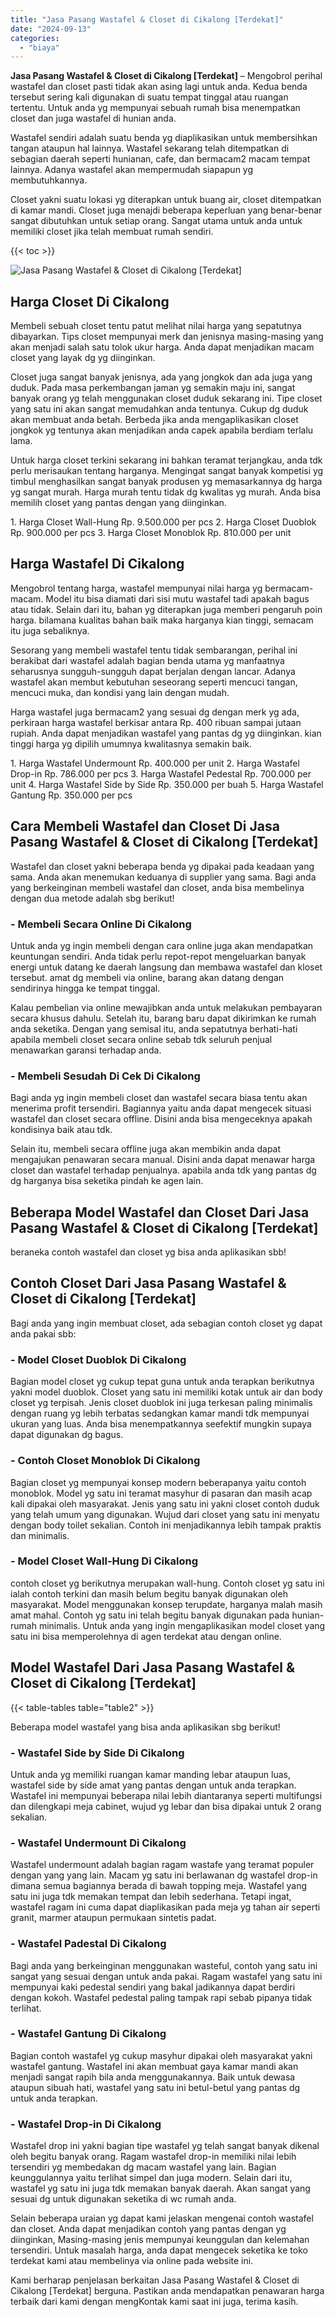 ```yaml
---
title: "Jasa Pasang Wastafel & Closet di Cikalong [Terdekat]"
date: "2024-09-13"
categories: 
  - "biaya"
---
```


**Jasa Pasang Wastafel & Closet di Cikalong \[Terdekat\]** – Mengobrol perihal wastafel dan closet pasti tidak akan asing lagi untuk anda. Kedua benda tersebut sering kali digunakan di suatu tempat tinggal atau ruangan tertentu. Untuk anda yg mempunyai sebuah rumah bisa menempatkan closet dan juga wastafel di hunian anda.

Wastafel sendiri adalah suatu benda yg diaplikasikan untuk membersihkan tangan ataupun hal lainnya. Wastafel sekarang telah ditempatkan di sebagian daerah seperti hunianan, cafe, dan bermacam2 macam tempat lainnya. Adanya wastafel akan mempermudah siapapun yg membutuhkannya.

Closet yakni suatu lokasi yg diterapkan untuk buang air, closet ditempatkan di kamar mandi. Closet juga menajdi beberapa keperluan yang benar-benar sangat dibutuhkan untuk setiap orang. Sangat utama untuk anda untuk memiliki closet jika telah membuat rumah sendiri.

{{< toc >}}

![Jasa Pasang Wastafel & Closet di Cikalong [Terdekat]](/images/wastafel-closet-murah51.png)

## Harga Closet Di Cikalong

Membeli sebuah closet tentu patut melihat nilai harga yang sepatutnya dibayarkan. Tips closet mempunyai merk dan jenisnya masing-masing yang akan menjadi salah satu tolok ukur harga. Anda dapat menjadikan macam closet yang layak dg yg diinginkan.

Closet juga sangat banyak jenisnya, ada yang jongkok dan ada juga yang duduk. Pada masa perkembangan jaman yg semakin maju ini, sangat banyak orang yg telah menggunakan closet duduk sekarang ini. Tipe closet yang satu ini akan sangat memudahkan anda tentunya. Cukup dg duduk akan membuat anda betah. Berbeda jika anda mengaplikasikan closet jongkok yg tentunya akan menjadikan anda capek apabila berdiam terlalu lama.

Untuk harga closet terkini sekarang ini bahkan teramat terjangkau, anda tdk perlu merisaukan tentang harganya. Mengingat sangat banyak kompetisi yg timbul menghasilkan sangat banyak produsen yg memasarkannya dg harga yg sangat murah. Harga murah tentu tidak dg kwalitas yg murah. Anda bisa memilih closet yang pantas dengan yang diinginkan.

1\. Harga Closet Wall-Hung Rp. 9.500.000 per pcs 2. Harga Closet Duoblok Rp. 900.000 per pcs 3. Harga Closet Monoblok Rp. 810.000 per unit

## Harga Wastafel Di Cikalong

Mengobrol tentang harga, wastafel mempunyai nilai harga yg bermacam-macam. Model itu bisa diamati dari sisi mutu wastafel tadi apakah bagus atau tidak. Selain dari itu, bahan yg diterapkan juga memberi pengaruh poin harga. bilamana kualitas bahan baik maka harganya kian tinggi, semacam itu juga sebaliknya.

Sesorang yang membeli wastafel tentu tidak sembarangan, perihal ini berakibat dari wastafel adalah bagian benda utama yg manfaatnya seharusnya sungguh-sungguh dapat berjalan dengan lancar. Adanya wastafel akan membut kebutuhan seseorang seperti mencuci tangan, mencuci muka, dan kondisi yang lain dengan mudah.

Harga wastafel juga bermacam2 yang sesuai dg dengan merk yg ada, perkiraan harga wastafel berkisar antara Rp. 400 ribuan sampai jutaan rupiah. Anda dapat menjadikan wastafel yang pantas dg yg diinginkan. kian tinggi harga yg dipilih umumnya kwalitasnya semakin baik.

1\. Harga Wastafel Undermount Rp. 400.000 per unit 2. Harga Wastafel Drop-in Rp. 786.000 per pcs 3. Harga Wastafel Pedestal Rp. 700.000 per unit 4. Harga Wastafel Side by Side Rp. 350.000 per buah 5. Harga Wastafel Gantung Rp. 350.000 per pcs

## Cara Membeli Wastafel dan Closet Di Jasa Pasang Wastafel & Closet di Cikalong \[Terdekat\]

Wastafel dan closet yakni beberapa benda yg dipakai pada keadaan yang sama. Anda akan menemukan keduanya di supplier yang sama. Bagi anda yang berkeinginan membeli wastafel dan closet, anda bisa membelinya dengan dua metode adalah sbg berikut!

### \- Membeli Secara Online Di Cikalong

Untuk anda yg ingin membeli dengan cara online juga akan mendapatkan keuntungan sendiri. Anda tidak perlu repot-repot mengeluarkan banyak energi untuk datang ke daerah langsung dan membawa wastafel dan kloset tersebut. amat dg membeli via online, barang akan datang dengan sendirinya hingga ke tempat tinggal.

Kalau pembelian via online mewajibkan anda untuk melakukan pembayaran secara khusus dahulu. Setelah itu, barang baru dapat dikirimkan ke rumah anda seketika. Dengan yang semisal itu, anda sepatutnya berhati-hati apabila membeli closet secara online sebab tdk seluruh penjual menawarkan garansi terhadap anda.

### \- Membeli Sesudah Di Cek Di Cikalong

Bagi anda yg ingin membeli closet dan wastafel secara biasa tentu akan menerima profit tersendiri. Bagiannya yaitu anda dapat mengecek situasi wastafel dan closet secara offline. Disini anda bisa mengeceknya apakah kondisinya baik atau tdk.

Selain itu, membeli secara offline juga akan membikin anda dapat mengajukan penawaran secara manual. Disini anda dapat menawar harga closet dan wastafel terhadap penjualnya. apabila anda tdk yang pantas dg dg harganya bisa seketika pindah ke agen lain.

## Beberapa Model Wastafel dan Closet Dari Jasa Pasang Wastafel & Closet di Cikalong \[Terdekat\]

beraneka contoh wastafel dan closet yg bisa anda aplikasikan sbb!

## Contoh Closet Dari Jasa Pasang Wastafel & Closet di Cikalong \[Terdekat\]

Bagi anda yang ingin membuat closet, ada sebagian contoh closet yg dapat anda pakai sbb:

### \- Model Closet Duoblok Di Cikalong

Bagian model closet yg cukup tepat guna untuk anda terapkan berikutnya yakni model duoblok. Closet yang satu ini memiliki kotak untuk air dan body closet yg terpisah. Jenis closet duoblok ini juga terkesan paling minimalis dengan ruang yg lebih terbatas sedangkan kamar mandi tdk mempunyai ukuran yang luas. Anda bisa menempatkannya seefektif mungkin supaya dapat digunakan dg bagus.

### \- Contoh Closet Monoblok Di Cikalong

Bagian closet yg mempunyai konsep modern beberapanya yaitu contoh monoblok. Model yg satu ini teramat masyhur di pasaran dan masih acap kali dipakai oleh masyarakat. Jenis yang satu ini yakni closet contoh duduk yang telah umum yang digunakan. Wujud dari closet yang satu ini menyatu dengan body toilet sekalian. Contoh ini menjadikannya lebih tampak praktis dan minimalis.

### \- Model Closet Wall-Hung Di Cikalong

contoh closet yg berikutnya merupakan wall-hung. Contoh closet yg satu ini ialah contoh terkini dan masih belum begitu banyak digunakan oleh masyarakat. Model menggunakan konsep terupdate, harganya malah masih amat mahal. Contoh yg satu ini telah begitu banyak digunakan pada hunian-rumah minimalis. Untuk anda yang ingin mengaplikasikan model closet yang satu ini bisa memperolehnya di agen terdekat atau dengan online.

## Model Wastafel Dari Jasa Pasang Wastafel & Closet di Cikalong \[Terdekat\]

{{< table-tables table="table2" >}}

Beberapa model wastafel yang bisa anda aplikasikan sbg berikut!

### \- Wastafel Side by Side Di Cikalong

Untuk anda yg memiliki ruangan kamar manding lebar ataupun luas, wastafel side by side amat yang pantas dengan untuk anda terapkan. Wastafel ini mempunyai beberapa nilai lebih diantaranya seperti multifungsi dan dilengkapi meja cabinet, wujud yg lebar dan bisa dipakai untuk 2 orang sekalian.

### \- Wastafel Undermount Di Cikalong

Wastafel undermount adalah bagian ragam wastafe yang teramat populer dengan yang yang lain. Macam yg satu ini berlawanan dg wastafel drop-in dimana semua bagiannya berada di bawah topping meja. Wastafel yang satu ini juga tdk memakan tempat dan lebih sederhana. Tetapi ingat, wastafel ragam ini cuma dapat diaplikasikan pada meja yg tahan air seperti granit, marmer ataupun permukaan sintetis padat.

### \- Wastafel Padestal Di Cikalong

Bagi anda yang berkeinginan menggunakan wasteful, contoh yang satu ini sangat yang sesuai dengan untuk anda pakai. Ragam wastafel yang satu ini mempunyai kaki pedestal sendiri yang bakal jadikannya dapat berdiri dengan kokoh. Wastafel pedestal paling tampak rapi sebab pipanya tidak terlihat.

### \- Wastafel Gantung Di Cikalong

Bagian contoh wastafel yg cukup masyhur dipakai oleh masyarakat yakni wastafel gantung. Wastafel ini akan membuat gaya kamar mandi akan menjadi sangat rapih bila anda menggunakannya. Baik untuk dewasa ataupun sibuah hati, wastafel yang satu ini betul-betul yang pantas dg untuk anda terapkan.

### \- Wastafel Drop-in Di Cikalong

Wastafel drop ini yakni bagian tipe wastafel yg telah sangat banyak dikenal oleh begitu banyak orang. Ragam wastafel drop-in memiliki nilai lebih tersendiri yg membedakan dg macam wastafel yang lain. Bagian keunggulannya yaitu terlihat simpel dan juga modern. Selain dari itu, wastafel yg satu ini juga tdk memakan banyak daerah. Akan sangat yang sesuai dg untuk digunakan seketika di wc rumah anda.

Selain beberapa uraian yg dapat kami jelaskan mengenai contoh wastafel dan closet. Anda dapat menjadikan contoh yang pantas dengan yg diinginkan, Masing-masing jenis mempunyai keunggulan dan kelemahan tersendiri. Untuk masalah harga, anda dapat mengecek seketika ke toko terdekat kami atau membelinya via online pada website ini.

Kami berharap penjelasan berkaitan Jasa Pasang Wastafel & Closet di Cikalong \[Terdekat\] berguna. Pastikan anda mendapatkan penawaran harga terbaik dari kami dengan mengKontak kami saat ini juga, terima kasih.
